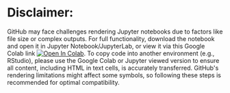 # Disclaimer:  

GitHub may face challenges rendering Jupyter notebooks due to factors like file size or complex outputs. 
For full functionality, download the notebook and open it in Jupyter Notebook/JupyterLab, or view it via this Google Colab link [![Open In Colab](https://colab.research.google.com/assets/colab-badge.svg)](https://colab.research.google.com/github/Functional-Metabolomics-Lab/FBMN-STATS/blob/main/R/Stats_Untargeted_Metabolomics.ipynb). To copy code into another environment (e.g., RStudio), please use the Google Colab or Jupyter viewed version to ensure all content, including HTML in text cells, is accurately transferred. GitHub's rendering limitations might affect some symbols, so following these steps is recommended for optimal compatibility.
